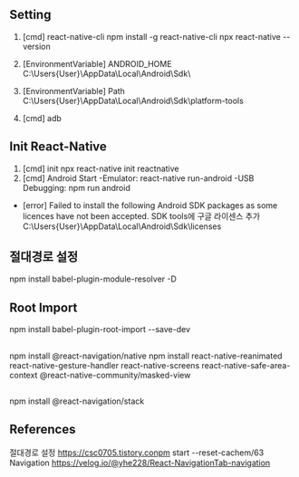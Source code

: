 ## Setting
1. [cmd] react-native-cli
npm install -g react-native-cli
npx react-native --version

2. [EnvironmentVariable] ANDROID_HOME
C:\Users\{User}\AppData\Local\Android\Sdk\

3. [EnvironmentVariable] Path
C:\Users\{User}\AppData\Local\Android\Sdk\platform-tools

4. [cmd]
adb

## Init React-Native

1. [cmd] init
npx react-native init reactnative
2. [cmd] Android Start
-Emulator: react-native run-android
-USB Debugging: npm run android

* [error] Failed to install the following Android SDK packages as some licences have not been accepted.
SDK tools에 구글 라이센스 추가
C:\Users\{User}\AppData\Local\Android\Sdk\licenses

## 절대경로 설정
npm install babel-plugin-module-resolver -D

## Root Import
npm install babel-plugin-root-import --save-dev

##

npm install @react-navigation/native npm install react-native-reanimated react-native-gesture-handler react-native-screens react-native-safe-area-context @react-native-community/masked-view

##
npm install @react-navigation/stack


## References
절대경로 설정 https://csc0705.tistory.conpm start --reset-cachem/63
Navigation https://velog.io/@yhe228/React-NavigationTab-navigation
